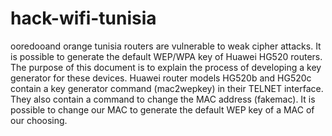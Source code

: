 # hack-wifi-tunisia
ooredooand orange tunisia  routers are vulnerable to weak cipher attacks. It is possible to generate the default WEP/WPA key of Huawei HG520 routers. The purpose of this document is to explain the process of developing a key generator for these devices.     Huawei router models HG520b and HG520c contain a key generator command (mac2wepkey) in their TELNET interface. They also contain a command to change the MAC address (fakemac).     It is possible to change our MAC to generate the default WEP key of a MAC of our choosing.   
